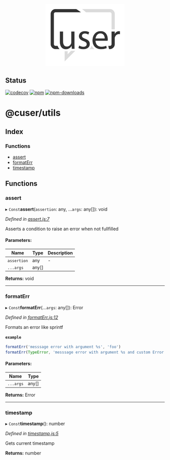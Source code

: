 <p align="center">
  <a href="./"><img width="250" src="https://raw.githubusercontent.com/rubeniskov/cuser/master/docs/logo.svg" alt="cuser logo" /></a>
</p>

## Status
[![codecov](https://codecov.io/gh/rubeniskov/cuser/branch/master/graph/badge.svg?flag=utils)](https://codecov.io/gh/rubeniskov/cuser)
[![npm](https://img.shields.io/npm/v/@cuser/utils.svg)](https://www.npmjs.com/package/@cuser/utils)
[![npm-downloads](https://img.shields.io/npm/dw/@cuser/utils)](https://www.npmjs.com/package/@cuser/utils)

# @cuser/utils

## Index

### Functions

* [assert](docs/globals.md#assert)
* [formatErr](docs/globals.md#formaterr)
* [timestamp](docs/globals.md#timestamp)

## Functions

### assert

▸ `Const`**assert**(`assertion`: any, ...`args`: any[]): void

*Defined in [assert.js:7](https://github.com/rubeniskov/cuser/blob/3af5e9e/packages/utils/assert.js#L7)*

Asserts a condition to raise an error when not fullfilled

#### Parameters:

Name | Type | Description |
------ | ------ | ------ |
`assertion` | any | - |
`...args` | any[] |   |

**Returns:** void

___

### formatErr

▸ `Const`**formatErr**(...`args`: any[]): Error

*Defined in [formatErr.js:12](https://github.com/rubeniskov/cuser/blob/3af5e9e/packages/utils/formatErr.js#L12)*

Formats an error like sprintf

**`example`** 
```javascript
formatErr('messsage error with argument %s', 'foo')
formatErr(TypeError, 'messsage error with argument %s and custom Error constructor', 'foo')
```

#### Parameters:

Name | Type |
------ | ------ |
`...args` | any[] |

**Returns:** Error

___

### timestamp

▸ `Const`**timestamp**(): number

*Defined in [timestamp.js:5](https://github.com/rubeniskov/cuser/blob/3af5e9e/packages/utils/timestamp.js#L5)*

Gets current timestamp

**Returns:** number
